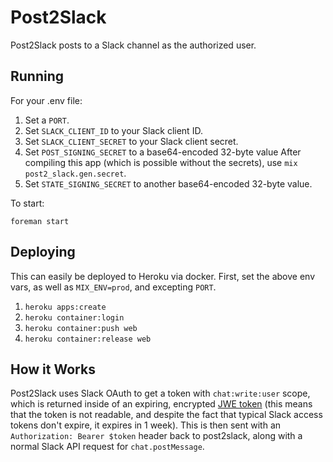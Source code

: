 # Post2Slack

Post2Slack posts to a Slack channel as the authorized user.

## Running

For your .env file:

1. Set a `PORT`.
2. Set `SLACK_CLIENT_ID` to your Slack client ID.
3. Set `SLACK_CLIENT_SECRET` to your Slack client secret.
4. Set `POST_SIGNING_SECRET` to a base64-encoded 32-byte value After compiling this app (which is possible without the secrets), use `mix post2_slack.gen.secret`.
5. Set `STATE_SIGNING_SECRET` to another base64-encoded 32-byte value.

To start:

`foreman start`

## Deploying

This can easily be deployed to Heroku via docker. First, set the above env vars, as well as `MIX_ENV=prod`, and excepting `PORT`.

1. `heroku apps:create`
2. `heroku container:login`
3. `heroku container:push web`
4. `heroku container:release web`

## How it Works

Post2Slack uses Slack OAuth to get a token with `chat:write:user` scope, which is returned inside of an expiring, encrypted [JWE token][JWE] (this means that the token is not readable, and despite the fact that typical Slack access tokens don't expire, it expires in 1 week). This is then sent with an `Authorization: Bearer $token` header back to post2slack, along with a normal Slack API request for `chat.postMessage`.

[JWE]: https://tools.ietf.org/html/rfc7516
